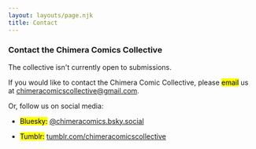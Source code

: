 ```yaml
---
layout: layouts/page.njk
title: Contact
---
```


### Contact the Chimera Comics Collective

The collective isn't currently open to submissions.</p>

If you would like to contact the Chimera Comic Collective, please <mark>email</mark> us at <a href="mailto:chimeracomicscollective@gmail.com">chimeracomicscollective@gmail.com</a>.

Or, follow us on social media:

* <mark>Bluesky:</mark> <a href="https://bsky.app/profile/chimeracomics.bsky.social" target="_blank">@chimeracomics.bsky.social</a></li>

* <mark>Tumblr:</mark> <a href="https://www.tumblr.com/chimeracomicscollective" target="_blank">tumblr.com/chimeracomicscollective</a>
